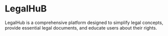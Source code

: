 # LegalHuB
LegalHub is a comprehensive platform designed to simplify legal concepts, provide essential legal documents, and educate users about their rights.
